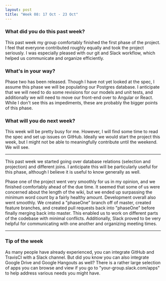 ```yaml
---
layout: post
title: "Week 08: 17 Oct - 23 Oct"
---
```


### What did you do this past week?
This past week my group comfortably finished the first phase of the project. I feel that everyone contributed roughly equally and took the project seriously. I was especially pleased with our git and Slack workflow, which helped us communicate and organize efficiently.

### What's in your way?
Phase two has been released. Though I have not yet looked at the spec, I assume this phase we will be populating our Postgres database. I anticipate that we will need to do some revisions for our models and unit tests, and additionally we will need to move our front-end over to Angular or React. While I don't see this as impediments, these are probably the bigger points of this phase.

### What will you do next week?
This week will be pretty busy for me. However, I will find some time to read the spec and set up issues on GitHub. Ideally we would start the project this week, but I might not be able to meaningfully contribute until the weekend. We will see.

---

This past week we started going over database relations (selection and projection) and different joins. I anticipate this will be particularly useful for this phase, although I believe it is useful to know generally as well.

Phase one of the project went very smoothly for us in my opinion, and we finished comfortably ahead of the due time. It seemed that some of us were concerned about the length of the wiki, but we ended up surpassing the minimum word count by a fairly healthy amount. Development overall also went smoothly. We created a "phaseOne" branch off of master, created feature branches, and created pull requests back into "phaseOne" before finally merging back into master. This enabled us to work on different parts of the codebase with minimal conflicts. Additionally, Slack proved to be very helpful for communicating with one another and organizing meeting times.

---

### Tip of the week
As many people have already experienced, you can integrate GitHub and TravisCI with a Slack channel. But did you know you can also integrate Google Drive and Google Hangouts as well? There is a rather large selection of apps you can browse and view if you go to "your-group.slack.com/apps" to help address various needs you might have.
